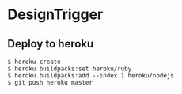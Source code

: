 # DesignTrigger

## Deploy to heroku

```
$ heroku create
$ heroku buildpacks:set heroku/ruby
$ heroku buildpacks:add --index 1 heroku/nodejs
$ git push heroku master
```
